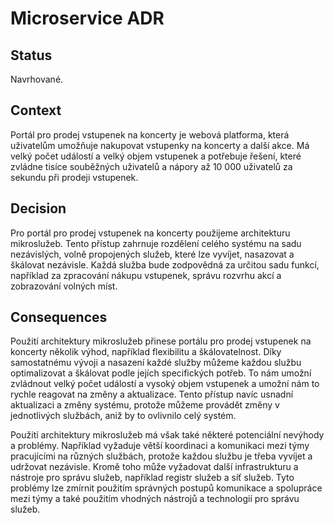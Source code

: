 # Microservice ADR

## Status

Navrhované.

## Context

Portál pro prodej vstupenek na koncerty je webová platforma, která uživatelům umožňuje nakupovat vstupenky na koncerty a další akce. Má velký počet událostí a velký objem vstupenek a potřebuje řešení, které zvládne tisíce souběžných uživatelů a nápory až 10 000 uživatelů za sekundu při prodeji vstupenek.

## Decision

Pro portál pro prodej vstupenek na koncerty použijeme architekturu mikroslužeb. Tento přístup zahrnuje rozdělení celého systému na sadu nezávislých, volně propojených služeb, které lze vyvíjet, nasazovat a škálovat nezávisle. Každá služba bude zodpovědná za určitou sadu funkcí, například za zpracování nákupu vstupenek, správu rozvrhu akcí a zobrazování volných míst.

## Consequences

Použití architektury mikroslužeb přinese portálu pro prodej vstupenek na koncerty několik výhod, například flexibilitu a škálovatelnost. Díky samostatnému vývoji a nasazení každé služby můžeme každou službu optimalizovat a škálovat podle jejích specifických potřeb. To nám umožní zvládnout velký počet událostí a vysoký objem vstupenek a umožní nám to rychle reagovat na změny a aktualizace. Tento přístup navíc usnadní aktualizaci a změny systému, protože můžeme provádět změny v jednotlivých službách, aniž by to ovlivnilo celý systém.

Použití architektury mikroslužeb má však také některé potenciální nevýhody a problémy. Například vyžaduje větší koordinaci a komunikaci mezi týmy pracujícími na různých službách, protože každou službu je třeba vyvíjet a udržovat nezávisle. Kromě toho může vyžadovat další infrastrukturu a nástroje pro správu služeb, například registr služeb a síť služeb. Tyto problémy lze zmírnit použitím správných postupů komunikace a spolupráce mezi týmy a také použitím vhodných nástrojů a technologií pro správu služeb.